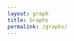 ```yaml
---
layout: graph
title: Graphs
permalink: /graphs/
---
```


<script src="/js/graphs/people.js"></script>
